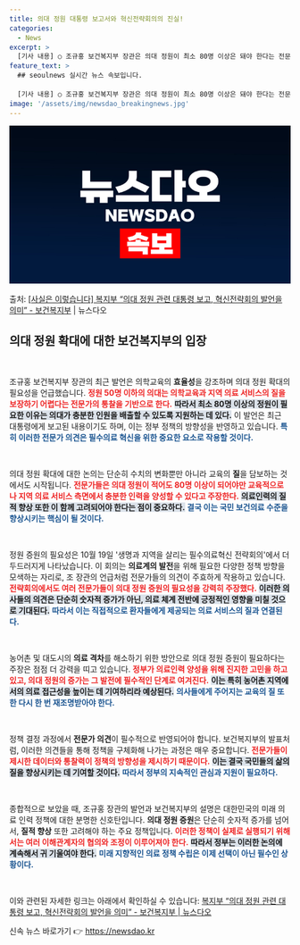 ```yaml
---
title: 의대 정원 대통령 보고서와 혁신전략회의의 진실!
categories:
  - News
excerpt: >
  [기사 내용] ○ 조규홍 보건복지부 장관은 의대 정원이 최소 80명 이상은 돼야 한다는 전문가 의견을 대통령…
feature_text: >
  ## seoulnews 실시간 뉴스 속보입니다.

  [기사 내용] ○ 조규홍 보건복지부 장관은 의대 정원이 최소 80명 이상은 돼야 한다는 전문가 의견을 대통령…
image: '/assets/img/newsdao_breakingnews.jpg'
---
```


![뉴스다오 속보](/assets/img/newsdao_breakingnews.jpg)

<p>출처: <a href="https://newsdao.kr/2319" rel="dofollow">[사실은 이렇습니다] 복지부 “의대 정원 관련 대통령 보고, 혁신전략회의 발언을 의미” - 보건복지부</a> | 뉴스다오</p>

<h2 data-ke-size="size26">의대 정원 확대에 대한 보건복지부의 입장</h2>

<p data-ke-size="size16">&nbsp;</p>

조규홍 보건복지부 장관의 최근 발언은 의학교육의 <b>효율성</b>을 강조하며 의대 정원 확대의 필요성을 언급했습니다. <b><span style="color: #ee2323;">정원 50명 이하의 의대는 의학교육과 지역 의료 서비스의 질을 보장하기 어렵다는 전문가의 통찰을 기반으로 한다.</span></b> <b><span style="background-color: #21538527;">따라서 최소 80명 이상의 정원이 필요한 이유는 의대가 충분한 인원을 배출할 수 있도록 지원하는 데 있다.</span></b> 이 발언은 최근 대통령에게 보고된 내용이기도 하며, 이는 정부 정책의 방향성을 반영하고 있습니다. <b><span style="color: #1a5490;">특히 이러한 전문가 의견은 필수의료 혁신을 위한 중요한 요소로 작용할 것이다.</span></b>

<p data-ke-size="size16">&nbsp;</p>

의대 정원 확대에 대한 논의는 단순히 수치의 변화뿐만 아니라 교육의 <b>질</b>을 담보하는 것에서도 시작됩니다. <b><span style="color: #ee2323;">전문가들은 의대 정원이 적어도 80명 이상이 되어야만 교육적으로나 지역 의료 서비스 측면에서 충분한 인력을 양성할 수 있다고 주장한다.</span></b> <b><span style="background-color: #21538527;">의료인력의 질적 향상 또한 이 함께 고려되어야 한다는 점이 중요하다.</span></b> <b><span style="color: #1a5490;">결국 이는 국민 보건의료 수준을 향상시키는 핵심이 될 것이다.</span></b>

<p data-ke-size="size16">&nbsp;</p>

정원 증원의 필요성은 10월 19일 '생명과 지역을 살리는 필수의료혁신 전략회의'에서 더 두드러지게 나타났습니다. 이 회의는 <b>의료계의 발전</b>을 위해 필요한 다양한 정책 방향을 모색하는 자리로, 조 장관의 언급처럼 전문가들의 의견이 주효하게 작용하고 있습니다. <b><span style="color: #ee2323;">전략회의에서도 여러 전문가들이 의대 정원 증원의 필요성을 강력히 주장했다.</span></b> <b><span style="background-color: #21538527;">이러한 의사들의 의견은 단순히 숫자적 증가가 아닌, 의료 체계 전반에 긍정적인 영향을 미칠 것으로 기대된다.</span></b> <b><span style="color: #1a5490;">따라서 이는 직접적으로 환자들에게 제공되는 의료 서비스의 질과 연결된다.</span></b>

<p data-ke-size="size16">&nbsp;</p>

농어촌 및 대도시의 <b>의료 격차</b>를 해소하기 위한 방안으로 의대 정원 증원이 필요하다는 주장은 점점 더 강력을 띠고 있습니다. <b><span style="color: #ee2323;">정부가 의료인력 양성을 위해 진지한 고민을 하고 있고, 의대 정원의 증가는 그 발전에 필수적인 단계로 여겨진다.</span></b> <b><span style="background-color: #21538527;">이는 특히 농어촌 지역에서의 의료 접근성을 높이는 데 기여하리라 예상된다.</span></b> <b><span style="color: #1a5490;">의사들에게 주어지는 교육의 질 또한 다시 한 번 재조명받아야 한다.</span></b>

<p data-ke-size="size16">&nbsp;</p>

정책 결정 과정에서 <b>전문가 의견</b>이 필수적으로 반영되어야 합니다. 보건복지부의 발표처럼, 이러한 의견들을 통해 정책을 구체화해 나가는 과정은 매우 중요합니다. <b><span style="color: #ee2323;">전문가들이 제시한 데이터와 통찰력이 정책의 방향성을 제시하기 때문이다.</span></b> <b><span style="background-color: #21538527;">이는 결국 국민들의 삶의 질을 향상시키는 데 기여할 것이다.</span></b> <b><span style="color: #1a5490;">따라서 정부의 지속적인 관심과 지원이 필요하다.</span></b>

<p data-ke-size="size16">&nbsp;</p>

종합적으로 보았을 때, 조규홍 장관의 발언과 보건복지부의 설명은 대한민국의 미래 의료 인력 정책에 대한 분명한 신호탄입니다. <b>의대 정원 증원</b>은 단순히 숫자적 증가를 넘어서, <b>질적 향상</b> 또한 고려해야 하는 주요 정책입니다. <b><span style="color: #ee2323;">이러한 정책이 실제로 실행되기 위해서는 여러 이해관계자의 협의와 조정이 이루어져야 한다.</span></b> <b><span style="background-color: #21538527;">따라서 정부는 이러한 논의에 계속해서 귀 기울여야 한다.</span></b> <b><span style="color: #1a5490;">미래 지향적인 의료 정책 수립은 이제 선택이 아닌 필수인 상황이다.</span></b>

<p data-ke-size="size16">&nbsp;</p>

이와 관련된 자세한 링크는 아래에서 확인하실 수 있습니다: [복지부 “의대 정원 관련 대통령 보고, 혁신전략회의 발언을 의미” - 보건복지부 | 뉴스다오](https://newsdao.kr/2319) 

신속 뉴스 바로가기 👉 <a href="https://newsdao.kr" rel="dofollow">https://newsdao.kr</a>


